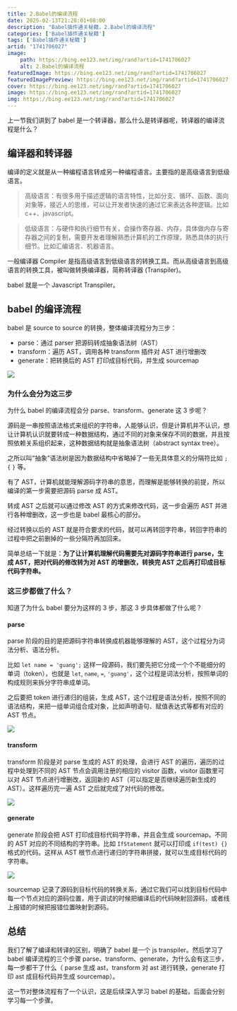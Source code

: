 ```yaml
---
title: 2.Babel的编译流程
date: 2025-02-13T21:28:01+08:00
description: "Babel插件通关秘籍，2.Babel的编译流程"
categories: ['Babel插件通关秘籍']
tags: ['Babel插件通关秘籍']
artid: "1741706027"
image:
    path: https://bing.ee123.net/img/rand?artid=1741706027
    alt: 2.Babel的编译流程
featuredImage: https://bing.ee123.net/img/rand?artid=1741706027
featuredImagePreview: https://bing.ee123.net/img/rand?artid=1741706027
cover: https://bing.ee123.net/img/rand?artid=1741706027
image: https://bing.ee123.net/img/rand?artid=1741706027
img: https://bing.ee123.net/img/rand?artid=1741706027
---
```


上一节我们讲到了 babel 是一个转译器，那么什么是转译器呢，转译器的编译流程是什么？

## 编译器和转译器

编译的定义就是从一种编程语言转成另一种编程语言。主要指的是高级语言到低级语言。

> 高级语言：有很多用于描述逻辑的语言特性，比如分支、循环、函数、面向对象等，接近人的思维，可以让开发者快速的通过它来表达各种逻辑。比如 c++、javascript。

> 低级语言：与硬件和执行细节有关，会操作寄存器、内存，具体做内存与寄存器之间的复制，需要开发者理解熟悉计算机的工作原理，熟悉具体的执行细节。比如汇编语言、机器语言。

一般编译器 Compiler 是指高级语言到低级语言的转换工具。而从高级语言到高级语言的转换工具，被叫做转换编译器，简称转译器 (Transpiler)。

babel 就是一个 Javascript Transpiler。

## babel 的编译流程

babel 是 source to source 的转换，整体编译流程分为三步：

- parse：通过 parser 把源码转成抽象语法树（AST）
- transform：遍历 AST，调用各种 transform 插件对 AST 进行增删改
- generate：把转换后的 AST 打印成目标代码，并生成 sourcemap

![](https://p9-juejin.byteimg.com/tos-cn-i-k3u1fbpfcp/ee9eaa1f265c4c49ad156f2c691748d9~tplv-k3u1fbpfcp-watermark.image)

### 为什么会分为这三步

为什么 babel 的编译流程会分 parse、transform、generate 这 3 步呢？

源码是一串按照语法格式来组织的字符串，人能够认识，但是计算机并不认识，想让计算机认识就要转成一种数据结构，通过不同的对象来保存不同的数据，并且按照依赖关系组织起来，这种数据结构就是抽象语法树（abstract syntax tree）。

之所以叫“抽象”语法树是因为数据结构中省略掉了一些无具体意义的分隔符比如 `;`  `{` `}` 等。

有了 AST，计算机就能理解源码字符串的意思，而理解是能够转换的前提，所以编译的第一步需要把源码 parse 成 AST。

转成 AST 之后就可以通过修改 AST 的方式来修改代码，这一步会遍历 AST 并进行各种增删改，这一步也是 babel 最核心的部分。

经过转换以后的 AST 就是符合要求的代码，就可以再转回字符串，转回字符串的过程中把之前删掉的一些分隔符再加回来。

简单总结一下就是：**为了让计算机理解代码需要先对源码字符串进行 parse，生成 AST，把对代码的修改转为对 AST 的增删改，转换完 AST 之后再打印成目标代码字符串。**

### 这三步都做了什么？

知道了为什么 babel 要分为这样的 3 步，那这 3 步具体都做了什么呢？

#### parse

parse 阶段的目的是把源码字符串转换成机器能够理解的 AST，这个过程分为词法分析、语法分析。

比如 ```let name = 'guang';``` 这样一段源码，我们要先把它分成一个个不能细分的单词（token），也就是 `let`, `name`, `=`, `'guang'`，这个过程是词法分析，按照单词的构成规则来拆分字符串成单词。

之后要把 token 进行递归的组装，生成 AST，这个过程是语法分析，按照不同的语法结构，来把一组单词组合成对象，比如声明语句、赋值表达式等都有对应的 AST 节点。

![](https://p6-juejin.byteimg.com/tos-cn-i-k3u1fbpfcp/03bdbe8096944a0fa09c86ac2ff09e56~tplv-k3u1fbpfcp-watermark.image)

#### transform

transform 阶段是对 parse 生成的 AST 的处理，会进行 AST 的遍历，遍历的过程中处理到不同的 AST 节点会调用注册的相应的 visitor 函数，visitor 函数里可以对 AST 节点进行增删改，返回新的 AST（可以指定是否继续遍历新生成的 AST）。这样遍历完一遍 AST 之后就完成了对代码的修改。

![](https://p3-juejin.byteimg.com/tos-cn-i-k3u1fbpfcp/494b0bc006f64c71a92947f560e97e8c~tplv-k3u1fbpfcp-watermark.image)

#### generate

generate 阶段会把 AST 打印成目标代码字符串，并且会生成 sourcemap。不同的 AST 对应的不同结构的字符串。比如 `IfStatement` 就可以打印成  `if(test) {}` 格式的代码。这样从 AST 根节点进行递归的字符串拼接，就可以生成目标代码的字符串。

![](https://p9-juejin.byteimg.com/tos-cn-i-k3u1fbpfcp/84530b477a7540ee87e5bb12e9375569~tplv-k3u1fbpfcp-watermark.image)

sourcemap 记录了源码到目标代码的转换关系，通过它我们可以找到目标代码中每一个节点对应的源码位置，用于调试的时候把编译后的代码映射回源码，或者线上报错的时候把报错位置映射到源码。

## 总结

我们了解了编译和转译的区别，明确了 babel 是一个 js transpiler。然后学习了 babel 编译流程的三个步骤 parse、transform、generate，为什么会有这三步，每一步都干了什么（ parse 生成 ast，transform 对 ast 进行转换，generate 打印 ast 成目标代码并生成 sourcemap）。

这一节对整体流程有了一个认识，这是后续深入学习 babel 的基础，后面会分别学习每一个步骤。

